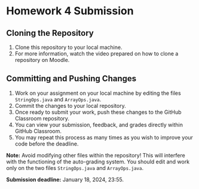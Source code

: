 # Homework 4 Submission

## Cloning the Repository
1. Clone this repository to your local machine.
2. For more information, watch the video prepared on how to clone a repository on Moodle.

## Committing and Pushing Changes
1. Work on your assignment on your local machine by editing the files `StringOps.java` and `ArrayOps.java`.
2. Commit the changes to your local repository.
3. Once ready to submit your work, push these changes to the GitHub Classroom repository.
4. You can view your submission, feedback, and grades directly within GitHub Classroom.
5. You may repeat this process as many times as you wish to improve your code before the deadline.

**Note:** Avoid modifying other files within the repository! This will interfere with the functioning of the auto-grading system. You should edit and work only on the two files `StringOps.java` and `ArrayOps.java`.

**Submission deadline:** January 18, 2024, 23:55.

